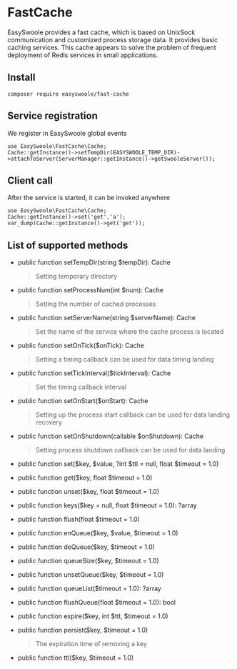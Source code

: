 # FastCache
EasySwoole provides a fast cache, which is based on UnixSock communication and customized process storage data. It provides basic caching services. This cache appears to solve the problem of frequent deployment of Redis services in small applications.
## Install
```
composer require easyswoole/fast-cache
```
## Service registration

We register in EasySwoole global events

```
use EasySwoole\FastCache\Cache;
Cache::getInstance()->setTempDir(EASYSWOOLE_TEMP_DIR)->attachToServer(ServerManager::getInstance()->getSwooleServer());
```

## Client call

After the service is started, it can be invoked anywhere

```
use EasySwoole\FastCache\Cache;
Cache::getInstance()->set('get','a');
var_dump(Cache::getInstance()->get('get'));
```

## List of supported methods

- public function setTempDir(string $tempDir): Cache
    > Setting temporary directory
    
- public function setProcessNum(int $num): Cache
    > Setting the number of cached processes
    
- public function setServerName(string $serverName): Cache
    > Set the name of the service where the cache process is located
    
- public function setOnTick($onTick): Cache
    > Setting a timing callback can be used for data timing landing
    
- public function setTickInterval($tickInterval): Cache
    > Set the timing callback interval
    
- public function setOnStart($onStart): Cache
    > Setting up the process start callback can be used for data landing recovery
    
- public function setOnShutdown(callable $onShutdown): Cache
    > Setting process shutdown callback can be used for data landing
    
- public function set($key, $value, ?int $ttl = null, float $timeout = 1.0)
- public function get($key, float $timeout = 1.0)
- public function unset($key, float $timeout = 1.0)
- public function keys($key = null, float $timeout = 1.0): ?array
- public function flush(float $timeout = 1.0)
- public function enQueue($key, $value, $timeout = 1.0)
- public function deQueue($key, $timeout = 1.0)
- public function queueSize($key, $timeout = 1.0)
- public function unsetQueue($key, $timeout = 1.0)
- public function queueList($timeout = 1.0): ?array
- public function flushQueue(float $timeout = 1.0): bool
- public function expire($key, int $ttl, $timeout = 1.0)
- public function persist($key, $timeout = 1.0)
    > The expiration time of removing a key
        
- public function ttl($key, $timeout = 1.0)
